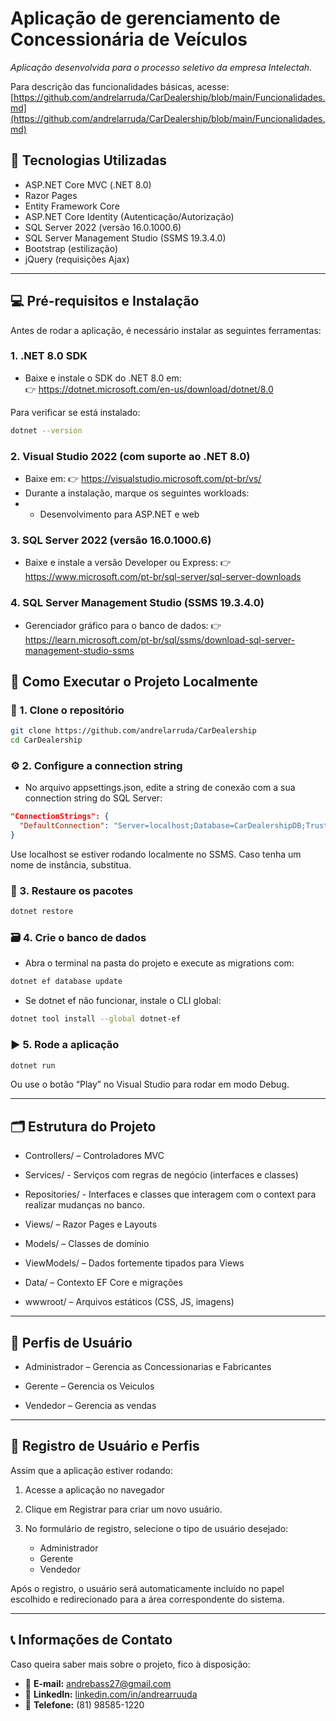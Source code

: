 # Aplicação de gerenciamento de Concessionária de Veículos

_Aplicação desenvolvida para o processo seletivo da empresa Intelectah._

Para descrição das funcionalidades básicas, acesse: [https://github.com/andrelarruda/CarDealership/blob/main/Funcionalidades.md](https://github.com/andrelarruda/CarDealership/blob/main/Funcionalidades.md)

## 🔧 Tecnologias Utilizadas
- ASP.NET Core MVC (.NET 8.0)
- Razor Pages
- Entity Framework Core
- ASP.NET Core Identity (Autenticação/Autorização)
- SQL Server 2022 (versão 16.0.1000.6)
- SQL Server Management Studio (SSMS 19.3.4.0)
- Bootstrap (estilização)
- jQuery (requisições Ajax)
---

## 💻 Pré-requisitos e Instalação

Antes de rodar a aplicação, é necessário instalar as seguintes ferramentas:

### 1. .NET 8.0 SDK
- Baixe e instale o SDK do .NET 8.0 em:  
	👉 https://dotnet.microsoft.com/en-us/download/dotnet/8.0

Para verificar se está instalado:
```bash
dotnet --version
```

### 2. Visual Studio 2022 (com suporte ao .NET 8.0)
- Baixe em: 👉 https://visualstudio.microsoft.com/pt-br/vs/
- Durante a instalação, marque os seguintes workloads:
- - Desenvolvimento para ASP.NET e web

### 3. SQL Server 2022 (versão 16.0.1000.6)
- Baixe e instale a versão Developer ou Express:
	👉 https://www.microsoft.com/pt-br/sql-server/sql-server-downloads
	
### 4. SQL Server Management Studio (SSMS 19.3.4.0)
- Gerenciador gráfico para o banco de dados:
	👉 https://learn.microsoft.com/pt-br/sql/ssms/download-sql-server-management-studio-ssms
	
	
## 🚀 Como Executar o Projeto Localmente

### 🔄 1. Clone o repositório
```bash
git clone https://github.com/andrelarruda/CarDealership
cd CarDealership
```

### ⚙️ 2. Configure a connection string
- No arquivo appsettings.json, edite a string de conexão com a sua connection string do SQL Server:
```json
"ConnectionStrings": {
  "DefaultConnection": "Server=localhost;Database=CarDealershipDB;Trusted_Connection=True;TrustServerCertificate=True;"
}
```
Use localhost se estiver rodando localmente no SSMS. Caso tenha um nome de instância, substitua.

### 🧱 3. Restaure os pacotes
```bash
dotnet restore
```

### 🗃️ 4. Crie o banco de dados
- Abra o terminal na pasta do projeto e execute as migrations com:
```bash
dotnet ef database update
```
- Se dotnet ef não funcionar, instale o CLI global:
```bash
dotnet tool install --global dotnet-ef
```

### ▶️ 5. Rode a aplicação
```bash
dotnet run
```
Ou use o botão “Play” no Visual Studio para rodar em modo Debug.

---
## 🗂️ Estrutura do Projeto
- Controllers/ – Controladores MVC

- Services/ - Serviços com regras de negócio (interfaces e classes)

- Repositories/ - Interfaces e classes que interagem com o context para realizar mudanças no banco.

- Views/ – Razor Pages e Layouts

- Models/ – Classes de domínio

- ViewModels/ – Dados fortemente tipados para Views

- Data/ – Contexto EF Core e migrações

- wwwroot/ – Arquivos estáticos (CSS, JS, imagens)

--- 
## 👥 Perfis de Usuário

- Administrador – Gerencia as Concessionarias e Fabricantes

- Gerente – Gerencia os Veiculos

- Vendedor – Gerencia as vendas

--- 

## 👤 Registro de Usuário e Perfis

Assim que a aplicação estiver rodando:

1. Acesse a aplicação no navegador

2. Clique em Registrar para criar um novo usuário.

3. No formulário de registro, selecione o tipo de usuário desejado:
  	- Administrador
	- Gerente
	- Vendedor

Após o registro, o usuário será automaticamente incluído no papel escolhido e redirecionado para a área correspondente do sistema.

--- 
## 📞 Informações de Contato

Caso queira saber mais sobre o projeto, fico à disposição:

- 📧 **E-mail:** andrebass27@gmail.com  
- 💼 **LinkedIn:** [linkedin.com/in/andrearruuda](https://linkedin.com/in/andrearruuda)  
- 📱 **Telefone:** (81) 98585-1220




